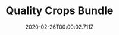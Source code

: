 ---
templateKey: blog-post
featuredpost: false
date: 2020-02-26T00:00:02.711Z
featuredimage: /img/Quality_Crops_Bundle.png
title: Quality Crops Bundle
description: Pantry
reward: Preserves Jar (1)
tags:
  - Parsnip (5)
  - Melon (5)
  - Pumpkin (5)
  - Corn (5)
  - bundles
---